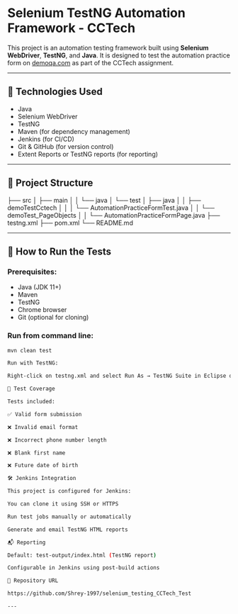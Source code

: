 # Selenium TestNG Automation Framework - CCTech

This project is an automation testing framework built using **Selenium WebDriver**, **TestNG**, and **Java**. It is designed to test the automation practice form on [demoqa.com](https://demoqa.com/automation-practice-form) as part of the CCTech assignment.

---

## 🔧 Technologies Used

- Java
- Selenium WebDriver
- TestNG
- Maven (for dependency management)
- Jenkins (for CI/CD)
- Git & GitHub (for version control)
- Extent Reports or TestNG reports (for reporting)

---

## 📂 Project Structure

├── src
│ ├── main
│ │ └── java
│ └── test
│ ├── java
│ │ ├── demoTestCctech
│ │ │ └── AutomationPracticeFormTest.java
│ │ └── demoTest_PageObjects
│ │ └── AutomationPracticeFormPage.java
├── testng.xml
├── pom.xml
└── README.md


---

## 🚀 How to Run the Tests

### Prerequisites:
- Java (JDK 11+)
- Maven
- TestNG
- Chrome browser
- Git (optional for cloning)

### Run from command line:
```bash
mvn clean test

Run with TestNG:

Right-click on testng.xml and select Run As → TestNG Suite in Eclipse or IntelliJ.

🧪 Test Coverage

Tests included:

✅ Valid form submission

❌ Invalid email format 

❌ Incorrect phone number length

❌ Blank first name

❌ Future date of birth

🛠 Jenkins Integration

This project is configured for Jenkins:

You can clone it using SSH or HTTPS

Run test jobs manually or automatically

Generate and email TestNG HTML reports

📬 Reporting

Default: test-output/index.html (TestNG report)

Configurable in Jenkins using post-build actions

📎 Repository URL

https://github.com/Shrey-1997/selenium_testing_CCTech_Test

---

